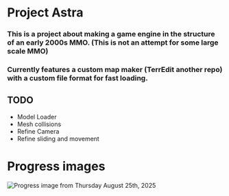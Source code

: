 # Project Astra
### This is a project about making a game engine in the structure of an early 2000s MMO. (This is not an attempt for some large scale MMO)
### Currently features a custom map maker (TerrEdit another repo) with a custom file format for fast loading.



## TODO
* Model Loader
* Mesh collisions
* Refine Camera
* Refine sliding and movement



# Progress images
![Progress image from Thursday August 25th, 2025](progress_pictures/aug21_2025.png)
